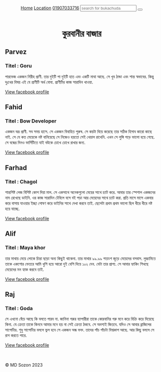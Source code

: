 <!DOCTYPE html>
<html lang="en">
<head>
    <meta charset="UTF-8">
    <meta name="viewport" content="width=device-width, initial-scale=1.0">
    <link rel="stylesheet" href="https://cdnjs.cloudflare.com/ajax/libs/font-awesome/6.4.0/css/all.min.css" integrity="sha512-iecdLmaskl7CVkqkXNQ/ZH/XLlvWZOJyj7Yy7tcenmpD1ypASozpmT/E0iPtmFIB46ZmdtAc9eNBvH0H/ZpiBw==" crossorigin="anonymous" referrerpolicy="no-referrer" />
    <link rel="stylesheet" href="friend.css">
    <title>Chudir vai dr info</title>
</head>
<body>
    <header>
        <div class="hp">
            <span class="head">
               <i class="fa-solid fa-house"></i>
               <a href="#" target="_blank">Home</a>
            </span>
           <span class="head"> <i class="fa-solid fa-location-dot"></i>
               <a href="https://www.google.com/maps/place/DIU+-+Dhaka+International+University/@23.7953561,90.4422354,17z/data=!4m14!1m7!3m6!1s0x3755c712dea569b3:0x73a5f6509b2106b6!2sDIU+-+Dhaka+International+University!8m2!3d23.7953512!4d90.4448103!16s%2Fm%2F02w7_zy!3m5!1s0x3755c712dea569b3:0x73a5f6509b2106b6!8m2!3d23.7953512!4d90.4448103!16s%2Fm%2F02w7_zy?entry=ttu" target="_blank">Location</a></span>
          <span class="head"><i class="fa-solid fa-phone"></i>
           <a href="#" target="_blank">01907033716</a></span>
          <span class="head"><input type="text" placeholder="search for bukachuda">
           <button><a href="#"><i class="fa-solid fa-magnifying-glass"></i></a></button></span>
           <span class="bob"><i class="fa-solid fa-bars"></i></span>
       </div>
    </header>
    <h1 style="text-align: center;">কুরবানীর বাজার</h1>
   <div class="con">
    <div class="divp">
        <h2>Parvez</h2>
        <h3>Titel : Goru</h3>
        <p>পারভেজ একজন নিরীহ প্রাণী. তার দুইটি পা দুইটি হাত এবং একটি মাথা আছে. সে খুব ঠান্ডা এবং শান্ত স্বভাবের. কিন্তু দুঃখের বিষয় এই যে প্রাণীটি অর্ধ বোবা. প্রাণীটির কাজ সারাদিন খাওয়া.</p>
         <a class="an" href="https://www.facebook.com/parvezahmed.off" target="_blank">View facebook profile</a>
    </div>
    <div class="divp">
        <h2>Fahid</h2>
        <h3>Titel : Bow Developer</h3>
        <p>একজন ভদ্র প্রাণী. সব সময় হাসে. সে একজন বিবাহিত পুরুষ. সে কয়টা বিয়ে করেছে তার সঠিক হিসাব কারো কাছে নাই. সে যে কত মেয়েকে নষ্ট বানিয়েছে সে নিজেও হয়তো সেই খেয়াল রাখেনি. এখন সে লুঙ্গি পড়ে ভালো হয়ে গেছে. সে বন্ধের দিনও ভার্সিটিতে যাই বউকে চোখে চোখে রাখার জন্য.</p>
         <a class="an" href="https://www.facebook.com/profile.php?id=100012896260208" target="_blank">View facebook profile</a>
    </div>
    <div class="divp">
        <h2>Farhad</h2>
        <h3>Titel : Chagol</h3>
        <p>শান্তশিষ্ট লেজ বিশিষ্ট কোপ দিয়া মাল. সে একসাথে অনেকগুলো মেয়ের সাথে চ্যাট করে. আবার তার স্পেশাল একজনের নাম রেখেছে ডাইনি. ওর কাজ সারাদিন টেবিলে বসে বই পড়া আর মেয়েদের সাথে চ্যাট করা. প্রতি মাসে মাসে একবার করে বাসায় যাওয়ার ইচ্ছা পোষণ করে ডাইনির সাথে দেখা করবে তাই. ছেলেটা প্রথম প্রথম ভালো ছিল ধীরে ধীরে নষ্ট হয়ে যাচ্ছে.</p>
         <a class="an" href="https://www.facebook.com/profile.php?id=100044702898532" target="_blank">View facebook profile</a>
    </div>
    <div class="divp">
        <h2>Alif</h2>
        <h3>Titel : Maya khor</h3>
        <p>তার মাথায় মেয়ে লোকে চিন্তা ছাড়া অন্য কিছুই থাকেনা. তার মাথার ৯৯.৯৯ শতাংশ জুড়ে মেয়েদের বসবাস. লুচ্চামিতে তাকে একশোর ভেতরে আমি খুশি হয়ে আরো দুই বেশি দিয়ে ১০২ দেব. যেটা তার প্রাপ্য. সে আবার হ্যাকিং শিখছে মেয়েদের মন হ্যাক করবে তাই.</p>
         <a class="an" href="https://www.facebook.com/alif.al786" target="_blank">View facebook profile</a>
    </div>
    <div class="divp">
        <h2>Raj</h2>
        <h3>Titel : Goda</h3>
        <p>সে এখনো বেঁচে আছে কি বলতে পারব না. জানিনা গরুর ব্যাপারীরা তাকে কোরবানির গরু মনে করে বিক্রি করে দিয়েছে কিনা. যে ক্রেতা তাকে কিনবে আমার মনে হয় না সেই ক্রেতা ঠকবে. সে অবশ্যই জিতবে. যদিও সে আবার ব্রাজিলের সাপোর্টার. শুধু সাপোর্টার বললে ভুল হবে সে একজন অন্ধ ভক্ত. তাদের পাঁচ পাঁচটা বিশ্বকাপ আছে. আর কিছু বললে সে রাগ করতে পারে.</p>
         <a class="an" href="https://www.facebook.com/meyadadhossain.raj" target="_blank">View facebook profile</a>
    </div>
   </div>
   <br><br>
   <footer class="fot">
    <p>&copy; MD Sozon 2023</p>
    <br>
    <span class="fotc"><i class="fa-brands fa-facebook"><a href="https://www.facebook.com/mdsozon24"></a></i></span>
    <span class="fotc"><i class="fa-brands fa-twitter"><a href="https://twitter.com/MDSozon2"></a></i></span>
    <span class="fotc"><i class="fa-brands fa-linkedin"><a href="https://www.linkedin.com/in/md-sozon-476935214/"></a></i></span>

   </footer>
</body>
</html>
